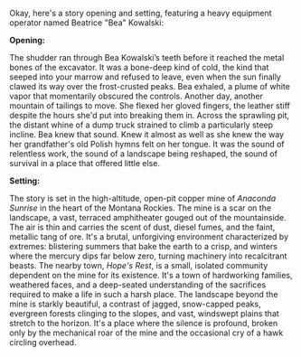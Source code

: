 Okay, here's a story opening and setting, featuring a heavy equipment operator named Beatrice "Bea" Kowalski:

**Opening:**

The shudder ran through Bea Kowalski’s teeth before it reached the metal bones of the excavator. It was a bone-deep kind of cold, the kind that seeped into your marrow and refused to leave, even when the sun finally clawed its way over the frost-crusted peaks. Bea exhaled, a plume of white vapor that momentarily obscured the controls. Another day, another mountain of tailings to move. She flexed her gloved fingers, the leather stiff despite the hours she'd put into breaking them in.  Across the sprawling pit, the distant whine of a dump truck strained to climb a particularly steep incline. Bea knew that sound. Knew it almost as well as she knew the way her grandfather's old Polish hymns felt on her tongue. It was the sound of relentless work, the sound of a landscape being reshaped, the sound of survival in a place that offered little else.

**Setting:**

The story is set in the high-altitude, open-pit copper mine of *Anaconda Sunrise* in the heart of the Montana Rockies. The mine is a scar on the landscape, a vast, terraced amphitheater gouged out of the mountainside. The air is thin and carries the scent of dust, diesel fumes, and the faint, metallic tang of ore. It's a brutal, unforgiving environment characterized by extremes: blistering summers that bake the earth to a crisp, and winters where the mercury dips far below zero, turning machinery into recalcitrant beasts. The nearby town, *Hope's Rest*, is a small, isolated community dependent on the mine for its existence. It's a town of hardworking families, weathered faces, and a deep-seated understanding of the sacrifices required to make a life in such a harsh place. The landscape beyond the mine is starkly beautiful, a contrast of jagged, snow-capped peaks, evergreen forests clinging to the slopes, and vast, windswept plains that stretch to the horizon. It's a place where the silence is profound, broken only by the mechanical roar of the mine and the occasional cry of a hawk circling overhead.
